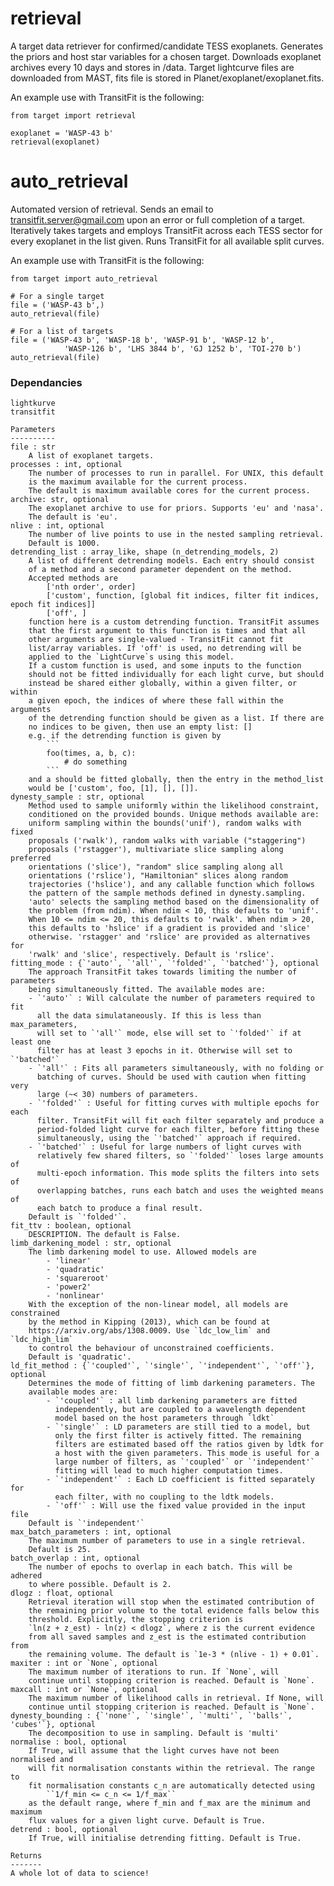 # retrieval

A target data retriever for confirmed/candidate TESS exoplanets.
Generates the priors and host star variables for a chosen target.
Downloads exoplanet archives every 10 days and stores in /data.
Target lightcurve files are downloaded from MAST, fits file is
stored in Planet/exoplanet/exoplanet.fits.

An example use with TransitFit is the following:
```
from target import retrieval

exoplanet = 'WASP-43 b'
retrieval(exoplanet)
```
# auto_retrieval

Automated version of retrieval. Sends an email to transitfit.server@gmail.com
upon an error or full completion of a target. Iteratively takes targets and
employs TransitFit across each TESS sector for every exoplanet in the list given.
Runs TransitFit for all available split curves.

An example use with TransitFit is the following:
```
from target import auto_retrieval

# For a single target
file = ('WASP-43 b',)
auto_retrieval(file)

# For a list of targets
file = ('WASP-43 b', 'WASP-18 b', 'WASP-91 b', 'WASP-12 b',
            'WASP-126 b', 'LHS 3844 b', 'GJ 1252 b', 'TOI-270 b')
auto_retrieval(file)
```
### Dependancies
```
lightkurve
transitfit
```

    Parameters
    ----------
    file : str
        A list of exoplanet targets.
    processes : int, optional
        The number of processes to run in parallel. For UNIX, this default
        is the maximum available for the current process.
        The default is maximum available cores for the current process.
    archive: str, optional
        The exoplanet archive to use for priors. Supports 'eu' and 'nasa'.
        The default is 'eu'.
    nlive : int, optional
        The number of live points to use in the nested sampling retrieval.
        Default is 1000.
    detrending_list : array_like, shape (n_detrending_models, 2)
        A list of different detrending models. Each entry should consist
        of a method and a second parameter dependent on the method.
        Accepted methods are
            ['nth order', order]
            ['custom', function, [global fit indices, filter fit indices, epoch fit indices]]
            ['off', ]
        function here is a custom detrending function. TransitFit assumes
        that the first argument to this function is times and that all
        other arguments are single-valued - TransitFit cannot fit
        list/array variables. If 'off' is used, no detrending will be
        applied to the `LightCurve`s using this model.
        If a custom function is used, and some inputs to the function
        should not be fitted individually for each light curve, but should
        instead be shared either globally, within a given filter, or within
        a given epoch, the indices of where these fall within the arguments
        of the detrending function should be given as a list. If there are
        no indices to be given, then use an empty list: []
        e.g. if the detrending function is given by
            ```
            foo(times, a, b, c):
                # do something
            ```
        and a should be fitted globally, then the entry in the method_list
        would be ['custom', foo, [1], [], []].
    dynesty_sample : str, optional
        Method used to sample uniformly within the likelihood constraint,
        conditioned on the provided bounds. Unique methods available are:
        uniform sampling within the bounds('unif'), random walks with fixed
        proposals ('rwalk'), random walks with variable ("staggering")
        proposals ('rstagger'), multivariate slice sampling along preferred
        orientations ('slice'), "random" slice sampling along all
        orientations ('rslice'), "Hamiltonian" slices along random
        trajectories ('hslice'), and any callable function which follows
        the pattern of the sample methods defined in dynesty.sampling.
        'auto' selects the sampling method based on the dimensionality of
        the problem (from ndim). When ndim < 10, this defaults to 'unif'.
        When 10 <= ndim <= 20, this defaults to 'rwalk'. When ndim > 20,
        this defaults to 'hslice' if a gradient is provided and 'slice'
        otherwise. 'rstagger' and 'rslice' are provided as alternatives for
        'rwalk' and 'slice', respectively. Default is 'rslice'.
    fitting_mode : {`'auto'`, `'all'`, `'folded'`, `'batched'`}, optional
        The approach TransitFit takes towards limiting the number of parameters
        being simultaneously fitted. The available modes are:
        - `'auto'` : Will calculate the number of parameters required to fit
          all the data simulataneously. If this is less than max_parameters,
          will set to `'all'` mode, else will set to `'folded'` if at least one
          filter has at least 3 epochs in it. Otherwise will set to `'batched'`
        - `'all'` : Fits all parameters simultaneously, with no folding or
          batching of curves. Should be used with caution when fitting very
          large (~< 30) numbers of parameters.
        - `'folded'` : Useful for fitting curves with multiple epochs for each
          filter. TransitFit will fit each filter separately and produce a
          period-folded light curve for each filter, before fitting these
          simultaneously, using the `'batched'` approach if required.
        - `'batched'` : Useful for large numbers of light curves with
          relatively few shared filters, so `'folded'` loses large amounts of
          multi-epoch information. This mode splits the filters into sets of
          overlapping batches, runs each batch and uses the weighted means of
          each batch to produce a final result.
        Default is `'folded'`.
    fit_ttv : boolean, optional
        DESCRIPTION. The default is False.
    limb_darkening_model : str, optional
        The limb darkening model to use. Allowed models are
            - 'linear'
            - 'quadratic'
            - 'squareroot'
            - 'power2'
            - 'nonlinear'
        With the exception of the non-linear model, all models are constrained
        by the method in Kipping (2013), which can be found at
        https://arxiv.org/abs/1308.0009. Use `ldc_low_lim` and `ldc_high_lim`
        to control the behaviour of unconstrained coefficients.
        Default is 'quadratic'.
    ld_fit_method : {`'coupled'`, `'single'`, `'independent'`, `'off'`}, optional
        Determines the mode of fitting of limb darkening parameters. The
        available modes are:
            - `'coupled'` : all limb darkening parameters are fitted
              independently, but are coupled to a wavelength dependent
              model based on the host parameters through `ldkt`
            - `'single'` : LD parameters are still tied to a model, but
              only the first filter is actively fitted. The remaining
              filters are estimated based off the ratios given by ldtk for
              a host with the given parameters. This mode is useful for a
              large number of filters, as `'coupled'` or `'independent'`
              fitting will lead to much higher computation times.
            - `'independent'` : Each LD coefficient is fitted separately for
              each filter, with no coupling to the ldtk models.
            - `'off'` : Will use the fixed value provided in the input file
        Default is `'independent'`
    max_batch_parameters : int, optional
        The maximum number of parameters to use in a single retrieval.
        Default is 25.
    batch_overlap : int, optional
        The number of epochs to overlap in each batch. This will be adhered
        to where possible. Default is 2.
    dlogz : float, optional
        Retrieval iteration will stop when the estimated contribution of
        the remaining prior volume to the total evidence falls below this
        threshold. Explicitly, the stopping criterion is
        `ln(z + z_est) - ln(z) < dlogz`, where z is the current evidence
        from all saved samples and z_est is the estimated contribution from
        the remaining volume. The default is `1e-3 * (nlive - 1) + 0.01`.
    maxiter : int or `None`, optional
        The maximum number of iterations to run. If `None`, will
        continue until stopping criterion is reached. Default is `None`.
    maxcall : int or `None`, optional
        The maximum number of likelihood calls in retrieval. If None, will
        continue until stopping criterion is reached. Default is `None`.
    dynesty_bounding : {`'none'`, `'single'`, `'multi'`, `'balls'`, 'cubes'`}, optional
        The decomposition to use in sampling. Default is 'multi'
    normalise : bool, optional
        If True, will assume that the light curves have not been normalised and
        will fit normalisation constants within the retrieval. The range to
        fit normalisation constants c_n are automatically detected using
            ``1/f_min <= c_n <= 1/f_max``
        as the default range, where f_min and f_max are the minimum and maximum
        flux values for a given light curve. Default is True.
    detrend : bool, optional
        If True, will initialise detrending fitting. Default is True.

    Returns
    -------
    A whole lot of data to science!
